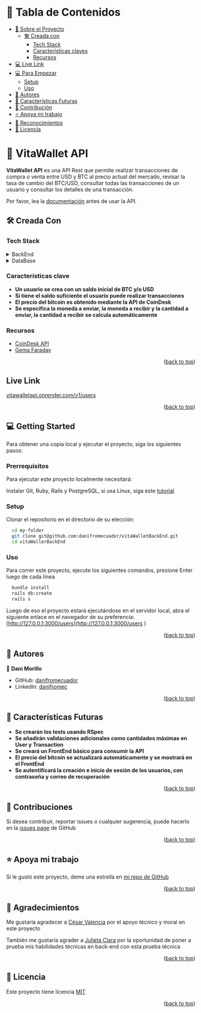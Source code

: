 <a name="readme-top"></a>

# 📗 Tabla de Contenidos

- [📖 Sobre el Proyecto](#about-project)
  - [🛠 Creada con](#built-with)
    - [Tech Stack](#tech-stack)
    - [Características claves](#key-features)
    - [Recursos](#resources)
- [💻 Live Link](#live-link)
- [💻 Para Empezar](#getting-started)
  - [Setup](#setup)
  - [Uso](#usage)
- [👥 Autores](#authors)
- [🔭 Características Futuras](#future-features)
- [🤝 Contribución](#contributing)
- [⭐️ Apoya mi trabajo](#support)
- [🙏 Reconocimientos](#acknowledgements)
- [📝 Licencia](#license)


# 📖 VitaWallet API <a name="about-project"></a>

**VitaWallet API** es una API Rest que permite realizar transacciones de compra o venta entre USD y BTC al precio actual del mercado, revisar la tasa de cambio del BTC/USD, consultar todas las transacciones de un usuario y consultar los detalles de una transacción.

Por favor, lea la <a href="https://documenter.getpostman.com/view/31013872/2sAY4vghqp">documentación</a> antes de usar la API.

## 🛠 Creada Con <a name="built-with"></a>

### Tech Stack <a name="tech-stack"></a>
<details>
  <summary>BackEnd</summary>
  <ul>
    <li><a href="https://rubyonrails.org/">Rails</a></li>
    <li><a href="https://www.postman.com/">Postman</a></li>
  </ul>
</details>
<details>
  <summary>DataBase</summary>
  <ul>
    <li><a href="https://www.postgresql.org/">PostgreSQL</a></li>
  </ul>
</details>

### Características clave <a name="key-features"></a>

- **Un usuario se crea con un saldo inicial de BTC y/o USD**
- **Si tiene el saldo suficiente el usuario puede realizar transacciones**
- **El precio del bitcoin es obtenido mediante la API de CoinDesk**
- **Se especifica la moneda a enviar, la moneda a recibir y la cantidad a enviar, la cantidad a recibir se calcula automáticamente**

### Recursos <a name="resources"></a>
<ul>
<li><a href="https://api.coindesk.com/v1/bpi/currentprice.json">CoinDesk API</a></li>
<li><a href="https://lostisland.github.io/faraday/#/">Gema Faraday</a></li>
</ul>

<p align="right">(<a href="#readme-top">back to top</a>)</p>


## Live Link <a name="live-link"></a>
<a href="https://vitawalletapi.onrender.com/v1/users">vitawalletapi.onrender.com/v1/users</a>
<p align="right">(<a href="#readme-top">back to top</a>)</p>


## 💻 Getting Started <a name="getting-started"></a>

Para obtener una copia local y ejecutar el proyecto, siga los siguientes pasos:

### Prerrequisitos

Para ejecutar este proyecto localmente necesitará:

Instalar Git, Ruby, Rails y PostgreSQL, si usa Linux, siga este [tutorial](https://www.theodinproject.com/guides/installations)

### Setup

Clonar el repositorio en el directorio de su elección:

```sh
  cd my-folder
  git clone git@github.com:danifromecuador/vitaWalletBackEnd.git
  cd vitaWallerBackEnd
```


### Uso

Para correr este proyecto, ejecute los siguientes comandos, presione Enter luego de cada línea 

```sh
  bundle install
  rails db:create
  rails s
```


Luego de eso el proyecto estará ejecutándose en el servidor local, abra el siguiente enlace en el navegador de su preferencia: [http://127.0.0.1:3000/users](http://127.0.0.1:3000/users
)

<p align="right">(<a href="#readme-top">back to top</a>)</p>


## 👥 Autores <a name="authors"></a>

👤 **Dani Morillo**

- GitHub: [danifromecuador](https://github.com/danifromecuador)
- LinkedIn: [danifromec](https://www.linkedin.com/in/danifromec/)

<p align="right">(<a href="#readme-top">back to top</a>)</p>


## 🔭 Características Futuras <a name="future-features"></a>

- **Se crearán los tests usando RSpec**
- **Se añadirán validaciones adicionales como cantidades máximas en User y Transaction**
- **Se creará un FrontEnd básico para consumir la API**
- **El precio del bitcoin se actualizará automáticamente y se mostrará en el FrontEnd**
- **Se autentificará la creación e inicio de sesión de los usuarios, con contraseña y correo de recuperación**

<p align="right">(<a href="#readme-top">back to top</a>)</p>


## 🤝 Contribuciones <a name="contributing"></a>

Si desea contribuir, reportar issues o cualquier sugerencia, puede hacerlo en la [issues page](https://github.com/danifromecuador/vitaWalletBackEnd/issues) de GitHub

<p align="right">(<a href="#readme-top">back to top</a>)</p>


## ⭐️ Apoya mi trabajo <a name="support"></a>

Si le gustó este proyecto, deme una estrella en [mi repo de GitHub](https://github.com/danifromecuador/plannywise)

<p align="right">(<a href="#readme-top">back to top</a>)</p>


## 🙏 Agradecimientos <a name="acknowledgements"></a>

Me gustaría agradecer a [César Valencia](https://www.linkedin.com/in/cesar-valencia-aguilar/) por el apoyo técnico y moral en este proyecto

También me gustaría agrader a [Julieta Clara](https://www.linkedin.com/in/julieta-clara-26b207296/) por la oportunidad de poner a prueba mis habilidades técnicas en back-end con esta prueba técnica

<p align="right">(<a href="#readme-top">back to top</a>)</p>

## 📝 Licencia <a name="license"></a>

Este proyecto tiene licencia [MIT](./LICENSE)

<p align="right">(<a href="#readme-top">back to top</a>)</p>
